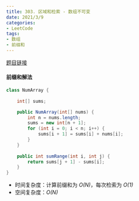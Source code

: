 ```yaml
---
title: 303. 区域和检索 - 数组不可变
date: 2021/3/9
categories:
- LeetCode
tags:
- 数组
- 前缀和
---
```


[题目链接](https://leetcode-cn.com/problems/range-sum-query-immutable/)

#### 前缀和解法

```java
class NumArray {
    
    int[] sums;

    public NumArray(int[] nums) {
        int n = nums.length;
        sums = new int[n + 1];
        for (int i = 0; i < n; i++) {
            sums[i + 1] = sums[i] + nums[i];
        }
    }
    
    public int sumRange(int i, int j) {
        return sums[j + 1] - sums[i];
    }
}
```

- 时间复杂度：计算前缀和为 *O(N)*，每次检索为 *O(1)*
- 空间复杂度：*O(N)*


